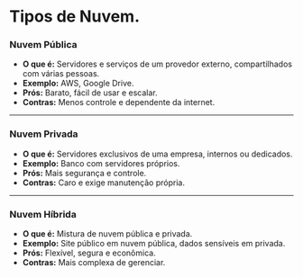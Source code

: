 # Tipos de Nuvem.

### **Nuvem Pública**

- **O que é:** Servidores e serviços de um provedor externo, compartilhados com várias pessoas.
- **Exemplo:** AWS, Google Drive.
- **Prós:** Barato, fácil de usar e escalar.
- **Contras:** Menos controle e dependente da internet.

---

### **Nuvem Privada**

- **O que é:** Servidores exclusivos de uma empresa, internos ou dedicados.
- **Exemplo:** Banco com servidores próprios.
- **Prós:** Mais segurança e controle.
- **Contras:** Caro e exige manutenção própria.

---

### **Nuvem Híbrida**

- **O que é:** Mistura de nuvem pública e privada.
- **Exemplo:** Site público em nuvem pública, dados sensíveis em privada.
- **Prós:** Flexível, segura e econômica.
- **Contras:** Mais complexa de gerenciar.
